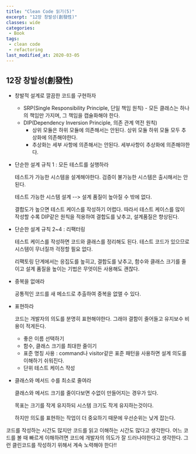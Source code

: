 ```yaml
---
title: "Clean Code 읽기(5)"
excerpt: "12장 창발성(創發性)"
classes: wide
categories:
 - Book
tags:
 - clean code
 - refactoring
last_modified_at: 2020-03-05
---
```




## 12장 창발성(創發性)

* 창발적 설계로 깔끔한 코드를 구현하자

  * SRP(Single Responsibility Principle, 단일 책임 원칙) - 모든 클래스는 하나의 책임만 가지며, 그 책임을 캡슐화해야 한다.
  * DIP(Dependency Inversion Principle, 의존 관계 역전 원칙) 
    * 상위 모듈은 하위 모듈에 의존해서는 안된다. 상위 모듈 하위 모듈 모두 추상화에 의존해야한다.
    * 추상화는 세부 사항에 의존해서는 안된다. 세부사항이 추상화에 의존해야한다.

* 단순한 설계 규칙 1 : 모든 테스트를 실행하라

  테스트가 가능한 시스템을 설계해야한다. 검증이 불가능한  시스템은 출시해서는 안된다.

  테스트 가능한 시스템 설계 --> 설계 품질이 높아질 수 밖에 없다.

  결합도가 높으면 테스트 케이스를 작성하기 어렵다. 따라서 테스트 케이스를 많이 작성할 수록 DIP같은 원칙을 적용하여 결합도를 낮추고, 설계품질은 향상된다.

* 단순한 설계 규칙 2~4 : 리팩터링

  테스트 케이스를 작성하면 코드와 클래스를 정리해도 된다. 테스트 코드가 있으므로 시스템이 무너질까 걱정할 필요 없다.

  리팩토링 단계에서는 응집도를 높히고, 결합도를 낮추고, 함수와 클래스 크기를 줄이고 설계 품질을 높이는 기법은 무엇이든 사용해도 괜찮다.

* 중복을 없애라

  공통적인 코드를 새 메소드로 추출하여 중복을 없앨 수 있다.

* 표현하라

  코드는 개발자의 의도를 분명히 표현해야한다. 그래야 결함이 줄어들고 유지보수 비용이 적게든다.

  * 좋은 이름 선택하기
  * 함수, 클래스 크기를 최대한 줄이기
  * 표준 명칭 사용 : command나 visitor같은 표준 패턴을 사용하면 설계 의도를 이해하기 쉬워진다.
  * 단위 테스트 케이스 작성 

* 클래스와 메서드 수를 최소로 줄여라

  클래스와 메서드 크기를 줄이다보면 수없이 만들어지는 경우가 있다. 

  목표는 크기를 작게 유지하되 시스템 크기도 작게 유지하는것이다.

  하지만 의도를 표현하는 작업이 더 중요하기 때문에 우선순위는 낮게 잡는다.

코드를 작성하는 시간도 많지만 코드를 읽고 이해하는 시간도 많다고 생각한다. 어느 코드를 볼 때 빠르게 이해하려면 코드에 개발자의 의도가 잘 드러나야한다고 생각한다. 그런 클린코드를 작성하기 위해서 계속 노력해야 한다!!

